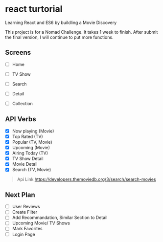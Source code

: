 # react turtorial
Learning React and ES6 by buildling a Movie Discovery

This project is for a Nomad Challenge.
It takes 1 week to finish. 
After submit the final version, I will continue to put more functions.

## Screens
- [ ] Home
- [ ] TV Show
- [ ] Search
- [ ] Detail
- [ ] Collection


## API Verbs
- [x] Now playing (Movie)
- [x] Top Rated (TV)
- [x] Popular (TV, Movie)
- [x] Upcoming (Movie)
- [x] Airing Today (TV)
- [x] TV Show Detail
- [x] Movie Detail
- [x] Search (TV, Movie)

> Api Link
https://developers.themoviedb.org/3/search/search-movies


## Next Plan
- [ ] User Reviews
- [ ] Create Filter
- [ ] Add Recommandation, Similar Section to Detail
- [ ] Upcoming Movie/ TV Shows
- [ ] Mark Favorites
- [ ] Login Page